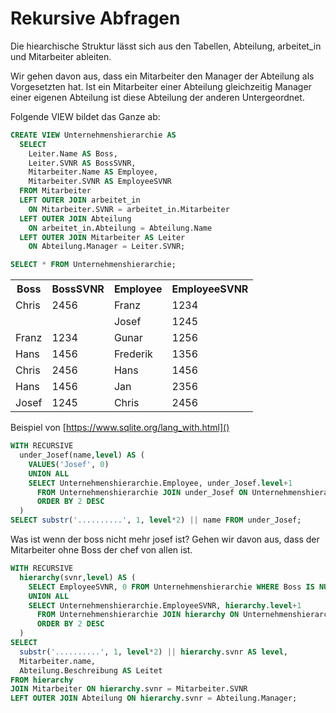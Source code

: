 # Rekursive Abfragen

Die hiearchische Struktur lässt sich aus den Tabellen, Abteilung, arbeitet_in 
und Mitarbeiter ableiten. 

Wir gehen davon aus, dass ein Mitarbeiter den Manager der Abteilung als 
Vorgesetzten hat. Ist ein Mitarbeiter einer Abteilung gleichzeitig Manager 
einer eigenen Abteilung ist diese Abteilung der anderen Untergeordnet.

Folgende VIEW bildet das Ganze ab:

```sql
CREATE VIEW Unternehmenshierarchie AS 
  SELECT 
    Leiter.Name AS Boss, 
    Leiter.SVNR AS BossSVNR,
    Mitarbeiter.Name AS Employee,
    Mitarbeiter.SVNR AS EmployeeSVNR
  FROM Mitarbeiter
  LEFT OUTER JOIN arbeitet_in 
    ON Mitarbeiter.SVNR = arbeitet_in.Mitarbeiter
  LEFT OUTER JOIN Abteilung 
    ON arbeitet_in.Abteilung = Abteilung.Name
  LEFT OUTER JOIN Mitarbeiter AS Leiter 
    ON Abteilung.Manager = Leiter.SVNR;
```


```sql
SELECT * FROM Unternehmenshierarchie;
```

<table class="table table-bordered">
  <TR>
    <TH>Boss</TH>
    <TH>BossSVNR</TH>
    <TH>Employee</TH>
    <TH>EmployeeSVNR</TH>
  </TR>
  <TR>
    <TD>Chris</TD>
    <TD>2456</TD>
    <TD>Franz</TD>
    <TD>1234</TD>
  </TR>
  <TR>
    <TD></TD>
    <TD></TD>
    <TD>Josef</TD>
    <TD>1245</TD>
  </TR>
    <TR><TD>Franz</TD>
    <TD>1234</TD>
    <TD>Gunar</TD>
    <TD>1256</TD>
  </TR>
    <TR><TD>Hans</TD>
    <TD>1456</TD>
    <TD>Frederik</TD>
    <TD>1356</TD>
  </TR>
    <TR><TD>Chris</TD>
    <TD>2456</TD>
    <TD>Hans</TD>
    <TD>1456</TD>
  </TR>
    <TR><TD>Hans</TD>
    <TD>1456</TD>
    <TD>Jan</TD>
    <TD>2356</TD>
  </TR>
    <TR><TD>Josef</TD>
    <TD>1245</TD>
    <TD>Chris</TD>
    <TD>2456</TD>
  </TR>
</table>


Beispiel von [https://www.sqlite.org/lang_with.html]()

```sql
WITH RECURSIVE
  under_Josef(name,level) AS (
    VALUES('Josef', 0)
    UNION ALL
    SELECT Unternehmenshierarchie.Employee, under_Josef.level+1
      FROM Unternehmenshierarchie JOIN under_Josef ON Unternehmenshierarchie.boss=under_Josef.name
      ORDER BY 2 DESC
  )
SELECT substr('..........', 1, level*2) || name FROM under_Josef;
```


Was ist wenn der boss nicht mehr josef ist? Gehen wir davon aus, dass der Mitarbeiter
ohne Boss der chef von allen ist.

```sql
WITH RECURSIVE
  hierarchy(svnr,level) AS (
    SELECT EmployeeSVNR, 0 FROM Unternehmenshierarchie WHERE Boss IS NULL
    UNION ALL
    SELECT Unternehmenshierarchie.EmployeeSVNR, hierarchy.level+1
      FROM Unternehmenshierarchie JOIN hierarchy ON Unternehmenshierarchie.bossSVNR=hierarchy.svnr
      ORDER BY 2 DESC
  )
SELECT 
  substr('..........', 1, level*2) || hierarchy.svnr AS level, 
  Mitarbeiter.name, 
  Abteilung.Beschreibung AS Leitet
FROM hierarchy
JOIN Mitarbeiter ON hierarchy.svnr = Mitarbeiter.SVNR
LEFT OUTER JOIN Abteilung ON hierarchy.svnr = Abteilung.Manager;
```

